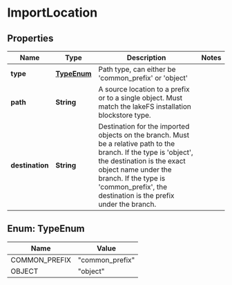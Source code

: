 

# ImportLocation


## Properties

| Name | Type | Description | Notes |
|------------ | ------------- | ------------- | -------------|
|**type** | [**TypeEnum**](#TypeEnum) | Path type, can either be &#39;common_prefix&#39; or &#39;object&#39; |  |
|**path** | **String** | A source location to a prefix or to a single object. Must match the lakeFS installation blockstore type. |  |
|**destination** | **String** | Destination for the imported objects on the branch. Must be a relative path to the branch. If the type is &#39;object&#39;, the destination is the exact object name under the branch. If the type is &#39;common_prefix&#39;, the destination is the prefix under the branch.  |  |



## Enum: TypeEnum

| Name | Value |
|---- | -----|
| COMMON_PREFIX | &quot;common_prefix&quot; |
| OBJECT | &quot;object&quot; |



